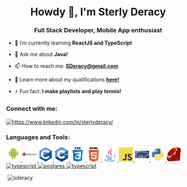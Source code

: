 <h1 align="center">Howdy 👋, I'm Sterly Deracy</h1>
<h3 align="center">Full Stack Developer, Mobile App enthusiast</h3>

- 🌱 I’m currently learning **ReactJS and TypeScript**

- 💬 Ask me about **Java!**

- 📫 How to reach me: **SDeracy@gmail.com**

- 📄 Learn more about my qualifications **<a href="https://www.sderacy.com" target="_blank" rel="noopener noreferrer">here!</a>**

- ⚡ Fun fact: **I make playlists and play tennis!**

<h3 align="left">Connect with me:</h3>
<p align="left">
<a href="https://www.linkedin.com/in/sterlyderacy/" target="blank"><img align="center" src="https://content.linkedin.com/content/dam/me/business/en-us/amp/brand-site/v2/bg/LI-Bug.svg.original.svg" alt="https://www.linkedin.com/in/sterlyderacy/" height="50" width="50" /></a>

</p>
<h3 align="left">Languages and Tools:</h3>
<p align="left"> <span> <a href="https://developer.android.com" target="_blank"> <img src="https://raw.githubusercontent.com/devicons/devicon/master/icons/android/android-original-wordmark.svg" alt="android" width="40" height="40"/> </a> 
<a href="https://angular.io" target="_blank"> <img src="https://raw.githubusercontent.com/devicons/devicon/master/icons/angularjs/angularjs-original-wordmark.svg" alt="angularjs" width="40" height="40"/> </a> 
<a href="https://www.cprogramming.com/" target="_blank"> <img src="https://raw.githubusercontent.com/devicons/devicon/master/icons/c/c-original.svg" alt="c" width="40" height="40"/> </a> 
<a href="https://www.w3schools.com/cpp/" target="_blank"> <img src="https://raw.githubusercontent.com/devicons/devicon/master/icons/cplusplus/cplusplus-original.svg" alt="cplusplus" width="40" height="40"/> </a>
<a href="https://www.w3schools.com/css/" target="_blank"> <img src="https://raw.githubusercontent.com/devicons/devicon/master/icons/css3/css3-original-wordmark.svg" alt="css3" width="40" height="40"/> </a> 
<a href="https://www.w3.org/html/" target="_blank"> <img src="https://raw.githubusercontent.com/devicons/devicon/master/icons/html5/html5-original-wordmark.svg" alt="html5" width="40" height="40"/> </a> 
<a href="https://www.java.com" target="_blank"> <img src="https://raw.githubusercontent.com/devicons/devicon/master/icons/java/java-original.svg" alt="java" width="40" height="40"/> </a> 
<a href="https://developer.mozilla.org/en-US/docs/Web/JavaScript" target="_blank"> <img src="https://raw.githubusercontent.com/devicons/devicon/master/icons/javascript/javascript-original.svg" alt="javascript" width="40" height="40"/> </a> 
<a href="https://www.php.net" target="_blank"> <img src="https://raw.githubusercontent.com/devicons/devicon/master/icons/php/php-original.svg" alt="php" width="40" height="40"/> </a> 
<a href="https://www.python.org" target="_blank"> <img src="https://raw.githubusercontent.com/devicons/devicon/master/icons/python/python-original.svg" alt="python" width="40" height="40"/> </a> 
<a href="https://www.ruby-lang.org/en/" target="_blank"> <img src="https://raw.githubusercontent.com/devicons/devicon/master/icons/ruby/ruby-original.svg" alt="ruby" width="40" height="40"/> </a> 
<a href="https://www.typescriptlang.org/" target="_blank"> <img src="https://cdn.jsdelivr.net/gh/devicons/devicon/icons/typescript/typescript-original.svg"
alt="typescript" width="40" height="40"/> </a>
<a href="https://www.postgresql.org/" target="_blank"> <img src="https://cdn.jsdelivr.net/gh/devicons/devicon/icons/postgresql/postgresql-original.svg"
alt="postgres" width="40" height="40"/> </a>
<a href="https://rubyonrails.org/" target="_blank"> <img src="https://cdn.jsdelivr.net/gh/devicons/devicon/icons/rails/rails-original-wordmark.svg"
alt="typescript" width="40" height="40"/> </a>
  </span>
</p>

<!--<p><img align="left" src="https://github-readme-stats.vercel.app/api/top-langs?username=sderacy&show_icons=true&locale=en&layout=compact" alt="sderacy" /></p>-->

<p>&nbsp;<img align="center" src="https://github-readme-stats.vercel.app/api?username=sderacy&show_icons=true&locale=en" alt="sderacy" /></p>

